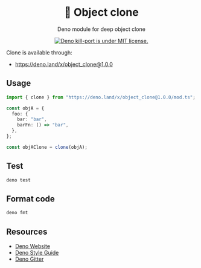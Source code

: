 <h1 align="center">🦕 Object clone</h1>

<p align="center">
  Deno module for deep object clone
</p>

<p align="center">
  <a href="https://github.com/gustavofabro/deno_kill_port/blob/master/LICENSE">
    <img src="https://img.shields.io/github/license/gustavofabro/deno_kill_port" alt="Deno kill-port is under MIT license." />
  </a>
</p>


Clone is available through:
- https://deno.land/x/object_clone@1.0.0

## Usage

```typescript
import { clone } from "https://deno.land/x/object_clone@1.0.0/mod.ts";

const objA = {
  foo: {
    bar: "bar",
    barFn: () => "bar",
  },
};

const objAClone = clone(objA);
```

## Test

```bash
deno test
```

## Format code

```bash
deno fmt
```

## Resources

- [Deno Website](https://deno.land)
- [Deno Style Guide](https://deno.land/manual/contributing/style_guide)
- [Deno Gitter](https://gitter.im/denolife/Lobby)
